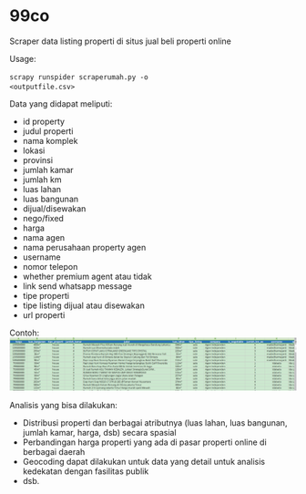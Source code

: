 # 99co
Scraper data listing properti di situs jual beli properti online 

Usage:

<code>scrapy runspider scraperumah.py -o <outputfile.csv></code>

Data yang didapat meliputi:
- id property
- judul properti
- nama komplek
- lokasi
- provinsi
- jumlah kamar
- jumlah km
- luas lahan
- luas bangunan
- dijual/disewakan
- nego/fixed
- harga
- nama agen
- nama perusahaan property agen
- username
- nomor telepon
- whether premium agent atau tidak
- link send whatsapp message
- tipe properti
- tipe listing dijual atau disewakan
- url properti

Contoh:
<img src="https://github.com/febrifahmi/99co/blob/master/data.png"></img>

Analisis yang bisa dilakukan:
- Distribusi properti dan berbagai atributnya (luas lahan, luas bangunan, jumlah kamar, harga, dsb) secara spasial
- Perbandingan harga properti yang ada di pasar properti online di berbagai daerah
- Geocoding dapat dilakukan untuk data yang detail untuk analisis kedekatan dengan fasilitas publik
- dsb.
